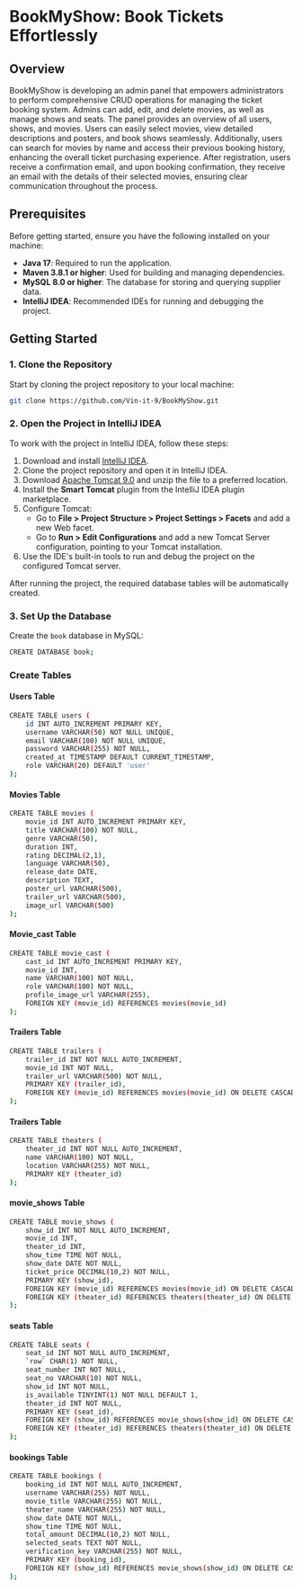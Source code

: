 # BookMyShow: Book Tickets Effortlessly

## Overview

BookMyShow is developing an admin panel that empowers administrators to perform comprehensive CRUD operations for managing the ticket booking system. Admins can add, edit, and delete movies, as well as manage shows and seats. The panel provides an overview of all users, shows, and movies. Users can easily select movies, view detailed descriptions and posters, and book shows seamlessly. Additionally, users can search for movies by name and access their previous booking history, enhancing the overall ticket purchasing experience. After registration, users receive a confirmation email, and upon booking confirmation, they receive an email with the details of their selected movies, ensuring clear communication throughout the process.

## Prerequisites

Before getting started, ensure you have the following installed on your machine:

- **Java 17**: Required to run the application.
- **Maven 3.8.1 or higher**: Used for building and managing dependencies.
- **MySQL 8.0 or higher**: The database for storing and querying supplier data.
- **IntelliJ IDEA**: Recommended IDEs for running and debugging the project.

## Getting Started

### 1. Clone the Repository

Start by cloning the project repository to your local machine:

```bash
git clone https://github.com/Vin-it-9/BookMyShow.git
```



### 2. Open the Project in IntelliJ IDEA

To work with the project in IntelliJ IDEA, follow these steps:

1. Download and install [IntelliJ IDEA](https://www.jetbrains.com/idea/).
2. Clone the project repository and open it in IntelliJ IDEA.
3. Download [Apache Tomcat 9.0](https://tomcat.apache.org/) and unzip the file to a preferred location.
4. Install the **Smart Tomcat** plugin from the IntelliJ IDEA plugin marketplace.
5. Configure Tomcat:
   - Go to **File > Project Structure > Project Settings > Facets** and add a new Web facet.
   - Go to **Run > Edit Configurations** and add a new Tomcat Server configuration, pointing to your Tomcat installation.
6. Use the IDE's built-in tools to run and debug the project on the configured Tomcat server.

After running the project, the required database tables will be automatically created.


### 3. Set Up the Database

Create the `book` database in MySQL:

```bash
CREATE DATABASE book;
```

### Create Tables

#### Users Table

```bash
CREATE TABLE users (
    id INT AUTO_INCREMENT PRIMARY KEY,
    username VARCHAR(50) NOT NULL UNIQUE,
    email VARCHAR(100) NOT NULL UNIQUE,
    password VARCHAR(255) NOT NULL,
    created_at TIMESTAMP DEFAULT CURRENT_TIMESTAMP,
    role VARCHAR(20) DEFAULT 'user'
);
```
#### Movies Table
```bash
CREATE TABLE movies (
    movie_id INT AUTO_INCREMENT PRIMARY KEY,
    title VARCHAR(100) NOT NULL,
    genre VARCHAR(50),
    duration INT,
    rating DECIMAL(2,1),
    language VARCHAR(50),
    release_date DATE,
    description TEXT,
    poster_url VARCHAR(500),
    trailer_url VARCHAR(500),
    image_url VARCHAR(500)
);
```

#### Movie_cast Table
```bash
CREATE TABLE movie_cast (
    cast_id INT AUTO_INCREMENT PRIMARY KEY,
    movie_id INT,
    name VARCHAR(100) NOT NULL,
    role VARCHAR(100) NOT NULL,
    profile_image_url VARCHAR(255),
    FOREIGN KEY (movie_id) REFERENCES movies(movie_id)
);
```
#### Trailers Table
```bash
CREATE TABLE trailers (
    trailer_id INT NOT NULL AUTO_INCREMENT,
    movie_id INT NOT NULL,
    trailer_url VARCHAR(500) NOT NULL,
    PRIMARY KEY (trailer_id),
    FOREIGN KEY (movie_id) REFERENCES movies(movie_id) ON DELETE CASCADE
);

```
#### Trailers Table
```bash
CREATE TABLE theaters (
    theater_id INT NOT NULL AUTO_INCREMENT,
    name VARCHAR(100) NOT NULL,
    location VARCHAR(255) NOT NULL,
    PRIMARY KEY (theater_id)
);
```
#### movie_shows Table
```bash
CREATE TABLE movie_shows (
    show_id INT NOT NULL AUTO_INCREMENT,
    movie_id INT,
    theater_id INT,
    show_time TIME NOT NULL,
    show_date DATE NOT NULL,
    ticket_price DECIMAL(10,2) NOT NULL,
    PRIMARY KEY (show_id),
    FOREIGN KEY (movie_id) REFERENCES movies(movie_id) ON DELETE CASCADE,
    FOREIGN KEY (theater_id) REFERENCES theaters(theater_id) ON DELETE CASCADE
);
```
#### seats Table
```bash
CREATE TABLE seats (
    seat_id INT NOT NULL AUTO_INCREMENT,
    `row` CHAR(1) NOT NULL,
    seat_number INT NOT NULL,
    seat_no VARCHAR(10) NOT NULL,
    show_id INT NOT NULL,
    is_available TINYINT(1) NOT NULL DEFAULT 1,
    theater_id INT NOT NULL,
    PRIMARY KEY (seat_id),
    FOREIGN KEY (show_id) REFERENCES movie_shows(show_id) ON DELETE CASCADE,
    FOREIGN KEY (theater_id) REFERENCES theaters(theater_id) ON DELETE CASCADE
);
```


####  bookings Table
```bash
CREATE TABLE bookings (
    booking_id INT NOT NULL AUTO_INCREMENT,
    username VARCHAR(255) NOT NULL,
    movie_title VARCHAR(255) NOT NULL,
    theater_name VARCHAR(255) NOT NULL,
    show_date DATE NOT NULL,
    show_time TIME NOT NULL,
    total_amount DECIMAL(10,2) NOT NULL,
    selected_seats TEXT NOT NULL,
    verification_key VARCHAR(255) NOT NULL,
    PRIMARY KEY (booking_id),
    FOREIGN KEY (show_id) REFERENCES movie_shows(show_id) ON DELETE CASCADE
);
```





    

